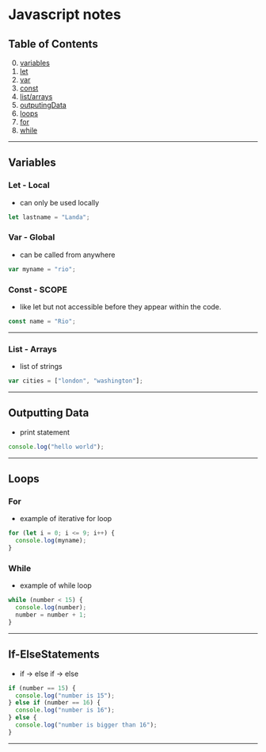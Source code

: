 # Javascript notes
## Table of Contents

0. [variables](#variables)
1. [let](#let---local)
2. [var](#var---global)
3. [const](#const---scope)
4. [list/arrays](#list---arrays)
5. [outputingData](#outputting-data)
6. [loops](#loops)
7. [for](#for)
8. [while](#while)

---

## Variables

### Let - Local

- can only be used locally

```javascript
let lastname = "Landa";
```

### Var - Global

- can be called from anywhere

```javascript
var myname = "rio";
```

### Const - SCOPE

- like let but not accessible before they appear within the code.

```javascript
const name = "Rio";
```

---

### List - Arrays

- list of strings

```javascript
var cities = ["london", "washington"];
```

---

## Outputting Data

- print statement

```javascript
console.log("hello world");
```

---

## Loops

### For

- example of iterative for loop

```javascript
for (let i = 0; i <= 9; i++) {
  console.log(myname);
}
```

### While

- example of while loop

```javascript
while (number < 15) {
  console.log(number);
  number = number + 1;
}
```

---

## If-ElseStatements
 - if -> else if -> else
```javascript
if (number == 15) {
  console.log("number is 15");
} else if (number == 16) {
  console.log("number is 16");
} else {
  console.log("number is bigger than 16");
}
```

---
